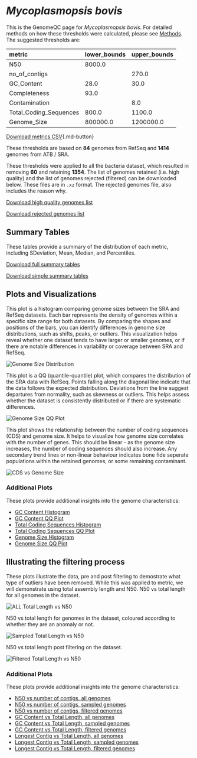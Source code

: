 # *Mycoplasmopsis bovis*

This is the GenomeQC page for *Mycoplasmopsis bovis*. For detailed methods on how these thresholds were calculated, please see [Methods](../../methods.md).
The suggested thresholds are: 

| metric                 | lower_bounds   | upper_bounds   |
|:-----------------------|:---------------|:---------------|
| N50                    | 8000.0         |                |
| no_of_contigs          |                | 270.0          |
| GC_Content             | 28.0           | 30.0           |
| Completeness           | 93.0           |                |
| Contamination          |                | 8.0            |
| Total_Coding_Sequences | 800.0          | 1100.0         |
| Genome_Size            | 800000.0       | 1200000.0      |

[Download metrics CSV](Mycoplasmopsis_bovis_metrics.csv){.md-button}


These thresholds are based on **84** genomes from RefSeq and **1414** genomes from ATB / SRA.

These thresholds were applied to all the bacteria dataset, which resulted in removing **60** and retaining **1354**.
The list of genomes retained (i.e. high quality) and the list of genomes rejected (filtered) can be downloaded below. These files are in `.xz` format. The rejected genomes file, also includes the reason why.

[Download high quality genomes list](Mycoplasmopsis_bovis_high_quality_genomes.csv.xz)


[Download rejected genomes list](Mycoplasmopsis_bovis_filtered_out_genomes.csv.xz)



## Summary Tables
These tables provide a summary of the distribution of each metric, including SDeviation, Mean, Median, and Percentiles.

[Download full summary tables](summary.csv)

[Download simple summary tables](selected_summary.csv)

## Plots and Visualizations

This plot is a histogram comparing genome sizes between the SRA and RefSeq datasets. Each bar represents the density of genomes within a specific size range for both datasets. By comparing the shapes and positions of the bars, you can identify differences in genome size distributions, such as shifts, peaks, or outliers. This visualization helps reveal whether one dataset tends to have larger or smaller genomes, or if there are notable differences in variability or coverage between SRA and RefSeq.

![Genome Size Distribution](Genome_Size_refseq_histogram_kde.png)

This plot is a QQ (quantile-quantile) plot, which compares the distribution of the SRA data with RefSeq. Points falling along the diagonal line indicate that the data follows the expected distribution. Deviations from the line suggest departures from normality, such as skewness or outliers. This helps assess whether the dataset is consistently distributed or if there are systematic differences.

![Genome Size QQ Plot](Genome_Size_refseq_qqplot.png)

This plot shows the relationship between the number of coding sequences (CDS) and genome size. It helps to visualize how genome size correlates with the number of genes. This should be linear - as the genome size increases, the number of coding sequences should also increase. Any secondary trend lines or non-linear behaviour indicates bone fide seperate populations within the retained genomes, or some remaining contaminant. 

![CDS vs Genome Size](Mycoplasmopsis_bovis_CDS_vs_Genome_Size.png)

### Additional Plots

These plots provide additional insights into the genome characteristics:

- [GC Content Histogram](GC_Content_refseq_histogram_kde.png)
- [GC Content QQ Plot](GC_Content_refseq_qqplot.png)
- [Total Coding Sequences Histogram](Total_Coding_Sequences_refseq_histogram_kde.png)
- [Total Coding Sequences QQ Plot](Total_Coding_Sequences_refseq_qqplot.png)
- [Genome Size Histogram](Genome_Size_refseq_histogram_kde.png)
- [Genome Size QQ Plot](Genome_Size_refseq_qqplot.png)
## Illustrating the filtering process
These plots illustrate the data, pre and post filtering to demostrate what type of outliers have been removed. While this was applied to metric, we will demonstrate using total assembly length and N50.
N50 vs total length for all genomes in the dataset.

![ALL Total Length vs N50](Mycoplasmopsis_bovis_all_total_length_N50.png)

N50 vs total length for genomes in the dataset, coloured according to whether they are an anomaly or not.

![Sampled Total Length vs N50](Mycoplasmopsis_bovis_sample_total_length_N50.png)

N50 vs total length post filtering on the dataset.

![Filtered Total Length vs N50](Mycoplasmopsis_bovis_filt_total_length_N50.png)

### Additional Plots

These plots provide additional insights into the genome characteristics:

- [N50 vs number of contigs, all genomes](Mycoplasmopsis_bovis_all_N50_number.png)
- [N50 vs number of contigs, sampled genomes](Mycoplasmopsis_bovis_sample_N50_number.png)
- [N50 vs number of contigs, filtered genomes](Mycoplasmopsis_bovis_filt_N50_number.png)
- [GC Content vs Total Length, all genomes](Mycoplasmopsis_bovis_all_total_length_GC_Content.png)
- [GC Content vs Total Length, sampled genomes](Mycoplasmopsis_bovis_sample_total_length_GC_Content.png)
- [GC Content vs Total Length, filtered genomes](Mycoplasmopsis_bovis_filt_total_length_GC_Content.png)
- [Longest Contig vs Total Length, all genomes](Mycoplasmopsis_bovis_all_total_length_longest.png)
- [Longest Contig vs Total Length, sampled genomes](Mycoplasmopsis_bovis_sample_total_length_longest.png)
- [Longest Contig vs Total Length, filtered genomes](Mycoplasmopsis_bovis_filt_total_length_longest.png)
